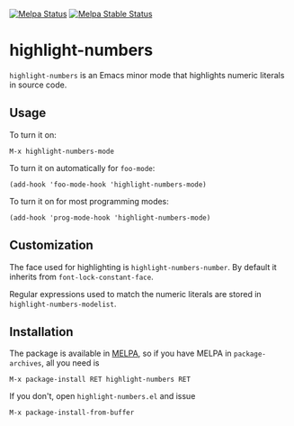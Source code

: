 [![Melpa Status](http://melpa.org/packages/highlight-numbers-badge.svg)](http://melpa.org/#/highlight-numbers)
[![Melpa Stable Status](http://stable.melpa.org/packages/highlight-numbers-badge.svg)](http://stable.melpa.org/#/highlight-numbers)

# highlight-numbers

`highlight-numbers` is an Emacs minor mode that highlights numeric literals
in source code.

## Usage

To turn it on:

    M-x highlight-numbers-mode

To turn it on automatically for `foo-mode`:

    (add-hook 'foo-mode-hook 'highlight-numbers-mode)

To turn it on for most programming modes:

    (add-hook 'prog-mode-hook 'highlight-numbers-mode)

## Customization

The face used for highlighting is `highlight-numbers-number`. By default it
inherits from `font-lock-constant-face`.

Regular expressions used to match the numeric literals are stored in
`highlight-numbers-modelist`.

## Installation

The package is available in [MELPA](http://melpa.org/), so if you
have MELPA in `package-archives`, all you need is

    M-x package-install RET highlight-numbers RET

If you don't, open `highlight-numbers.el` and issue

    M-x package-install-from-buffer
